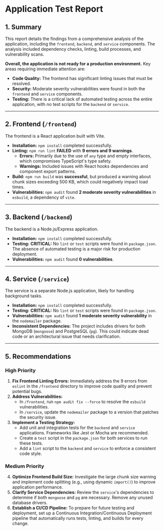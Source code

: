 # Application Test Report

## 1. Summary

This report details the findings from a comprehensive analysis of the application, including the `frontend`, `backend`, and `service` components. The analysis included dependency checks, linting, build processes, and vulnerability scans.

**Overall, the application is not ready for a production environment.** Key areas requiring immediate attention are:

*   **Code Quality:** The frontend has significant linting issues that must be resolved.
*   **Security:** Moderate severity vulnerabilities were found in both the `frontend` and `service` components.
*   **Testing:** There is a critical lack of automated testing across the entire application, with no test scripts for the `backend` or `service`.

---

## 2. Frontend (`/frontend`)

The frontend is a React application built with Vite.

*   **Installation:** `npm install` completed successfully.
*   **Linting:** `npm run lint` **FAILED** with **9 errors and 9 warnings**.
    *   **Errors:** Primarily due to the use of `any` type and empty interfaces, which compromises TypeScript's type safety.
    *   **Warnings:** Included issues with React hooks dependencies and component export patterns.
*   **Build:** `npm run build` was **successful**, but produced a warning about chunk sizes exceeding 500 KB, which could negatively impact load times.
*   **Vulnerabilities:** `npm audit` found **2 moderate severity vulnerabilities** in `esbuild`, a dependency of `vite`.

---

## 3. Backend (`/backend`)

The backend is a Node.js/Express application.

*   **Installation:** `npm install` completed successfully.
*   **Testing:** **CRITICAL:** No `lint` or `test` scripts were found in `package.json`. The absence of automated testing is a major risk for production deployment.
*   **Vulnerabilities:** `npm audit` found **0 vulnerabilities**.

---

## 4. Service (`/service`)

The service is a separate Node.js application, likely for handling background tasks.

*   **Installation:** `npm install` completed successfully.
*   **Testing:** **CRITICAL:** No `lint` or `test` scripts were found in `package.json`.
*   **Vulnerabilities:** `npm audit` found **1 moderate severity vulnerability** in the `nodemailer` package.
*   **Inconsistent Dependencies:** The project includes drivers for both MongoDB (`mongoose`) and PostgreSQL (`pg`). This could indicate dead code or an architectural issue that needs clarification.

---

## 5. Recommendations

### High Priority

1.  **Fix Frontend Linting Errors:** Immediately address the 9 errors from `eslint` in the `/frontend` directory to improve code quality and prevent potential bugs.
2.  **Address Vulnerabilities:**
    *   In `/frontend`, run `npm audit fix --force` to resolve the `esbuild` vulnerabilities.
    *   In `/service`, update the `nodemailer` package to a version that patches the security issue.
3.  **Implement a Testing Strategy:**
    *   Add unit and integration tests for the `backend` and `service` applications. Frameworks like Jest or Mocha are recommended.
    *   Create a `test` script in the `package.json` for both services to run these tests.
    *   Add a `lint` script to the `backend` and `service` to enforce a consistent code style.

### Medium Priority

4.  **Optimize Frontend Build Size:** Investigate the large chunk size warning and implement code splitting (e.g., using dynamic `import()`) to improve application performance.
5.  **Clarify Service Dependencies:** Review the `service`'s dependencies to determine if both `mongoose` and `pg` are necessary. Remove any unused database drivers.
6.  **Establish a CI/CD Pipeline:** To prepare for future testing and deployment, set up a Continuous Integration/Continuous Deployment pipeline that automatically runs tests, linting, and builds for every change.
